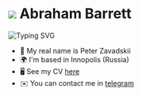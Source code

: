 ![](https://user-images.githubusercontent.com/18350557/176309783-0785949b-9127-417c-8b55-ab5a4333674e.gif) Abraham Barrett
=======================================================================================================================================

![Typing SVG](https://readme-typing-svg.herokuapp.com?color=%3F7E22CE&lines=Junior+AppSec/DevSecOps+Engineer)

* 🧑  My real name is Peter Zavadskii
* 🌍  I'm based in Innopolis (Russia)
* 🖥️  See my CV [here](https://drive.google.com/file/d/1cp4N_DtP7XVLfFk2Lu5o2OUuSz9nRwwT/view?usp=sharing)
* ✉️  You can contact me in [telegram](mailto:https://t.me/user_abraham)

